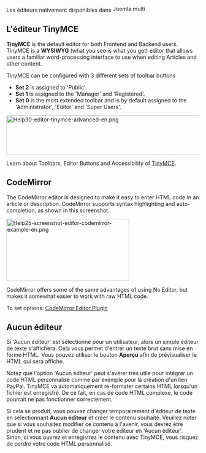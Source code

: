 <!-- Filename: Content_editors / Display title: Les éditeurs de contenu -->

Les éditeurs nativement disponibles dans
<img src="https://docs.joomla.org/images/7/7b/Compat_icon_CMS.png"
decoding="async" data-file-width="87" data-file-height="17" width="87"
height="17" alt="Joomla multi" />

## L'éditeur TinyMCE

**TinyMCE** is the default editor for both Frontend and Backend users.
TinyMCE is a **WYSIWYG** (what you see is what you get) editor that
allows users a familiar word-processing interface to use when editing
Articles and other content.

TinyMCE can be configured with 3 different sets of toolbar buttons

- **Set 2** is assigned to 'Public'.
- **Set 1** is assigned to the 'Manager' and 'Registered'.
- **Set 0** is the most extended toolbar and is by default assigned to
  the 'Administrator', 'Editor' and 'Super Users'.

<img
src="https://docs.joomla.org/images/thumb/f/fb/Help30-editor-tinymce-advanced-en.png/600px-Help30-editor-tinymce-advanced-en.png"
decoding="async"
srcset="https://docs.joomla.org/images/f/fb/Help30-editor-tinymce-advanced-en.png 1.5x"
data-file-width="669" data-file-height="114" width="600" height="102"
alt="Help30-editor-tinymce-advanced-en.png" />

Learn about Toolbars, Editor Buttons and Accessibility of
[TinyMCE](https://docs.joomla.org/Chunk30:TinyMCE "Special:MyLanguage/Chunk30:TinyMCE").

## CodeMirror

The CodeMirror editor is designed to make it easy to enter HTML code in
an article or description. CodeMirror supports syntax highlighting and
auto-completion, as shown in this screenshot.

<img
src="https://docs.joomla.org/images/thumb/e/e2/Help25-screenshot-editor-codemirror-example-en.png/320px-Help25-screenshot-editor-codemirror-example-en.png"
decoding="async"
srcset="https://docs.joomla.org/images/e/e2/Help25-screenshot-editor-codemirror-example-en.png 1.5x"
data-file-width="326" data-file-height="165" width="320" height="162"
alt="Help25-screenshot-editor-codemirror-example-en.png" />

CodeMirror offers some of the same advantages of using No Editor, but
makes it somewhat easier to work with raw HTML code.

To set options: [CodeMirror Editor
Plugin](https://docs.joomla.org/Help310:Extensions_Plugin_Manager_Edit#Editor_-_CodeMirror "Special:MyLanguage/Help310:Extensions Plugin Manager Edit")

## Aucun éditeur

Si 'Aucun éditeur' est sélectionné pour un utilisateur, alors un simple
éditeur de texte s'affichera. Cela vous permet d'entrer un texte brut
sans mise en forme HTML. Vous pouvez utiliser le bouton **Aperçu** afin
de prévisualiser le HTML qui sera affiché.

Notez que l'option 'Aucun éditeur' peut s'avérer très utile pour
intégrer un code HTML personnalisé comme par exemple pour la création
d'un lien PayPal. TinyMCE va automatiquement re-formater certains HTML
lorsqu'un fichier est enregistré. De ce fait, en cas de code HTML
complexe, le code pourrait ne pas fonctionner correctement.

Si cela se produit, vous pouvez changer temporairement d'éditeur de
texte en sélectionnant **Aucun éditeur** et créer le contenu souhaité.
Veuillez noter que si vous souhaitez modifier ce contenu à l'avenir,
vous devrez être prudent et ne pas oublier de changer votre éditeur en
'Aucun éditeur'. Sinon, si vous ouvrez et enregistrez le contenu avec
TinyMCE, vous risquez de perdre votre code HTML personnalisé.
